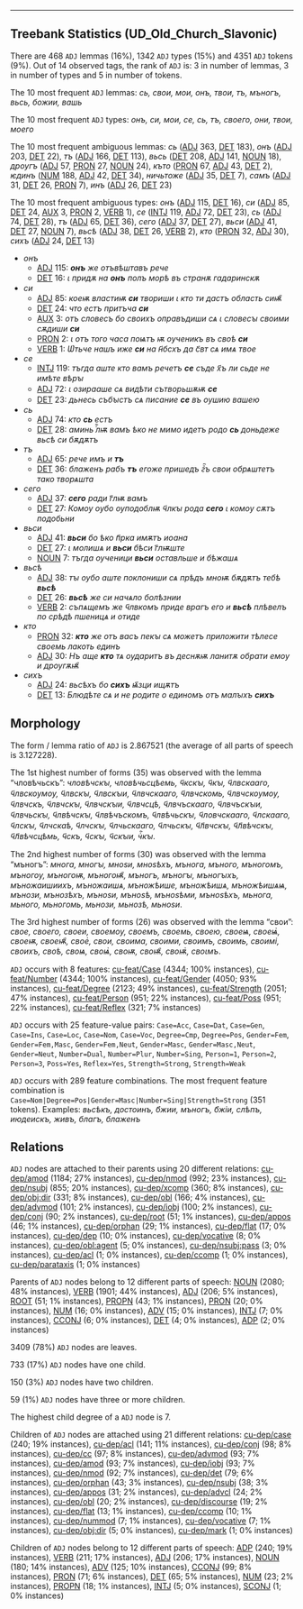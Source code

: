 

--------------------------------------------------------------------------------

## Treebank Statistics (UD_Old_Church_Slavonic)

There are 468 `ADJ` lemmas (16%), 1342 `ADJ` types (15%) and 4351 `ADJ` tokens (9%).
Out of 14 observed tags, the rank of `ADJ` is: 3 in number of lemmas, 3 in number of types and 5 in number of tokens.

The 10 most frequent `ADJ` lemmas: <em>сь, свои, мои, онъ, твои, тъ, мъногъ, вьсь, божии, вашь</em>

The 10 most frequent `ADJ` types:  <em>онъ, си, мои, се, сь, тъ, своего, они, твои, моего</em>

The 10 most frequent ambiguous lemmas: <em>сь</em> ([ADJ]() 363, [DET]() 183), <em>онъ</em> ([ADJ]() 203, [DET]() 22), <em>тъ</em> ([ADJ]() 166, [DET]() 113), <em>вьсь</em> ([DET]() 208, [ADJ]() 141, [NOUN]() 18), <em>дроугъ</em> ([ADJ]() 57, [PRON]() 27, [NOUN]() 24), <em>къто</em> ([PRON]() 67, [ADJ]() 43, [DET]() 2), <em>ѥдинъ</em> ([NUM]() 188, [ADJ]() 42, [DET]() 34), <em>ничьтоже</em> ([ADJ]() 35, [DET]() 7), <em>самъ</em> ([ADJ]() 31, [DET]() 26, [PRON]() 7), <em>инъ</em> ([ADJ]() 26, [DET]() 23)

The 10 most frequent ambiguous types:  <em>онъ</em> ([ADJ]() 115, [DET]() 16), <em>си</em> ([ADJ]() 85, [DET]() 24, [AUX]() 3, [PRON]() 2, [VERB]() 1), <em>се</em> ([INTJ]() 119, [ADJ]() 72, [DET]() 23), <em>сь</em> ([ADJ]() 74, [DET]() 28), <em>тъ</em> ([ADJ]() 65, [DET]() 36), <em>сего</em> ([ADJ]() 37, [DET]() 27), <em>вьси</em> ([ADJ]() 41, [DET]() 27, [NOUN]() 7), <em>вьсѣ</em> ([ADJ]() 38, [DET]() 26, [VERB]() 2), <em>кто</em> ([PRON]() 32, [ADJ]() 30), <em>сихъ</em> ([ADJ]() 24, [DET]() 13)


* <em>онъ</em>
  * [ADJ]() 115: <em><b>онъ</b> же отъвѣштавъ рече</em>
  * [DET]() 16: <em>ꙇ придѫ на <b>онъ</b> полъ морѣ въ странѫ гадаринскѫ</em>
* <em>си</em>
  * [ADJ]() 85: <em>коеѭ властиѭ <b>си</b> твориши ꙇ кто ти дастъ область сиѭ҄</em>
  * [DET]() 24: <em>что естъ притъча <b>си</b></em>
  * [AUX]() 3: <em>отъ словесъ бо своихъ оправъдиши сѧ ꙇ словесꙑ своими сѫдиши <b>си</b></em>
  * [PRON]() 2: <em>ꙇ отъ того часа поѩтъ ѭ оученикъ въ своѣ <b>си</b></em>
  * [VERB]() 1: <em>Ѡ҅тьче нашъ иже <b>си</b> на н҃бсхъ да с҃вт сѧ имѧ твое</em>
* <em>се</em>
  * [INTJ]() 119: <em>тъгда аште кто вамъ речетъ <b>се</b> съде х҃ъ ли сьде не имѣте вѣрꙑ</em>
  * [ADJ]() 72: <em>ꙇ озирааше сѧ видѣти сътворьшѫѭ <b>се</b></em>
  * [DET]() 23: <em>дьнесь събꙑстъ сѧ писание <b>се</b> въ оушию вашею</em>
* <em>сь</em>
  * [ADJ]() 74: <em>кто <b>сь</b> естъ</em>
  * [DET]() 28: <em>аминь ⷢ҇лѭ вамъ ѣко не мимо идетъ родо <b>сь</b> доньдеже вьсѣ си бѫдѫтъ</em>
* <em>тъ</em>
  * [ADJ]() 65: <em>рече имъ и <b>тъ</b></em>
  * [DET]() 36: <em>блаженъ рабъ <b>тъ</b> егоже пришедъ гⷩ҇ъ свои обрѧштетъ тако творѧшта</em>
* <em>сего</em>
  * [ADJ]() 37: <em><b>сего</b> ради г҃лѭ вамъ</em>
  * [DET]() 27: <em>Комоу оубо оуподоблѭ ч҃лкꙑ рода <b>сего</b> ꙇ комоу сѫтъ подобьни</em>
* <em>вьси</em>
  * [ADJ]() 41: <em><b>вьси</b> бо ѣко п҃рка имѫтъ иоана</em>
  * [DET]() 27: <em>ꙇ молишѧ и <b>вьси</b> бѣси г҃лѭште</em>
  * [NOUN]() 7: <em>тъгда оученици <b>вьси</b> оставльше и бѣжашѧ</em>
* <em>вьсѣ</em>
  * [ADJ]() 38: <em>тꙑ оубо аште поклониши сѧ прѣдъ мноѭ бѫдѫтъ тебѣ <b>вьсѣ</b></em>
  * [DET]() 26: <em><b>вьсѣ</b> же си начѧло болѣзнии</em>
  * [VERB]() 2: <em>съпѧщемъ же ч҃лвкомъ приде врагъ его и <b>вьсѣ</b> плѣвелъ по срѣдѣ пшеницѧ и отиде</em>
* <em>кто</em>
  * [PRON]() 32: <em><b>кто</b> же отъ васъ пекꙑ сѧ можетъ приложити тѣлесе своемь лакоть единъ</em>
  * [ADJ]() 30: <em>Нъ аще <b>кто</b> тѧ оударитъ въ деснѫѭ ланитѫ обрати емоу и дроугѫѭ҄</em>
* <em>сихъ</em>
  * [ADJ]() 24: <em>вьсѣхъ бо <b>сихъ</b> ѩ҃зци ищѫтъ</em>
  * [DET]() 13: <em>Блюдѣте сѧ и не родите о единомъ отъ малꙑхъ <b>сихъ</b></em>

## Morphology

The form / lemma ratio of `ADJ` is 2.867521 (the average of all parts of speech is 3.127228).

The 1st highest number of forms (35) was observed with the lemma “чловѣчьскъ”: <em>чловѣчскꙑ, чловѣчьсцѣемь, ч҃кскꙑ, ч҃кꙑ, ч҃лвскааго, ч҃лвскоумоу, ч҃лвскꙑ, ч҃лвскꙑи, ч҃лвчскааго, ч҃лвчскомь, ч҃лвчскоумоу, ч҃лвчскъ, ч҃лвчскꙑ, ч҃лвчскꙑи, ч҃лвчсцѣ, ч҃лвчъскааго, ч҃лвчъскꙑи, ч҃лвчьскꙑ, ч҃лвѣчскꙑ, ч҃лвѣчъскомъ, ч҃лвѣчьскꙑ, ч҃ловчскааго, ч҃лскааго, ч҃лскꙑ, ч҃лчскаѣ, ч҃лчскꙑ, ч҃лчьскааго, ч҃лчьскꙑ, ч҃л҃вчскꙑ, ч҃л҃вѣчскꙑ, ч҃л҃вѣчсцѣмь, ч҃скъ, ч҃скꙑ, ч҃скꙑи, чⷭ҇кꙑ</em>.

The 2nd highest number of forms (30) was observed with the lemma “мъногъ”: <em>многа, многꙑ, мноѕи, мноѕѣхъ, мънога, мъного, мъногомъ, мъногоу, мъногоѭ, мъногоѭ҄, мъногъ, мъногꙑ, мъногꙑхъ, мъножаишиихъ, мъножаишѧ, мъножѣише, мъножѣишѧ, мъножѣишѧѩ, мънози, мънозѣхъ, мъноѕи, мъноѕѣ, мъноѕѣми, мъноѕѣхъ, мьнога, мьного, мьногомь, мьнози, мьнозѣ, мьноѕи</em>.

The 3rd highest number of forms (26) was observed with the lemma “свои”: <em>свое, своего, своеи, своемоу, своемъ, своемь, своею, своеѩ, своеѩ҅, своеѭ, своеѭ҄, свое҅, свои, своима, своими, своимъ, своимь, своимі, своихъ, своѣ, своѩ, своѩ҅, своѭ, своѭ҄, своѭ҅, своꙇмъ</em>.

`ADJ` occurs with 8 features: [cu-feat/Case]() (4344; 100% instances), [cu-feat/Number]() (4344; 100% instances), [cu-feat/Gender]() (4050; 93% instances), [cu-feat/Degree]() (2123; 49% instances), [cu-feat/Strength]() (2051; 47% instances), [cu-feat/Person]() (951; 22% instances), [cu-feat/Poss]() (951; 22% instances), [cu-feat/Reflex]() (321; 7% instances)

`ADJ` occurs with 25 feature-value pairs: `Case=Acc`, `Case=Dat`, `Case=Gen`, `Case=Ins`, `Case=Loc`, `Case=Nom`, `Case=Voc`, `Degree=Cmp`, `Degree=Pos`, `Gender=Fem`, `Gender=Fem,Masc`, `Gender=Fem,Neut`, `Gender=Masc`, `Gender=Masc,Neut`, `Gender=Neut`, `Number=Dual`, `Number=Plur`, `Number=Sing`, `Person=1`, `Person=2`, `Person=3`, `Poss=Yes`, `Reflex=Yes`, `Strength=Strong`, `Strength=Weak`

`ADJ` occurs with 289 feature combinations.
The most frequent feature combination is `Case=Nom|Degree=Pos|Gender=Masc|Number=Sing|Strength=Strong` (351 tokens).
Examples: <em>вьсѣкъ, достоинъ, б҃жии, мъногъ, б҃жіи, слѣпъ, июдеискъ, живъ, благъ, блаженъ</em>


## Relations

`ADJ` nodes are attached to their parents using 20 different relations: [cu-dep/amod]() (1184; 27% instances), [cu-dep/nmod]() (992; 23% instances), [cu-dep/nsubj]() (855; 20% instances), [cu-dep/xcomp]() (360; 8% instances), [cu-dep/obj:dir]() (331; 8% instances), [cu-dep/obl]() (166; 4% instances), [cu-dep/advmod]() (101; 2% instances), [cu-dep/iobj]() (100; 2% instances), [cu-dep/conj]() (90; 2% instances), [cu-dep/root]() (51; 1% instances), [cu-dep/appos]() (46; 1% instances), [cu-dep/orphan]() (29; 1% instances), [cu-dep/flat]() (17; 0% instances), [cu-dep/dep]() (10; 0% instances), [cu-dep/vocative]() (8; 0% instances), [cu-dep/obl:agent]() (5; 0% instances), [cu-dep/nsubj:pass]() (3; 0% instances), [cu-dep/acl]() (1; 0% instances), [cu-dep/ccomp]() (1; 0% instances), [cu-dep/parataxis]() (1; 0% instances)

Parents of `ADJ` nodes belong to 12 different parts of speech: [NOUN]() (2080; 48% instances), [VERB]() (1901; 44% instances), [ADJ]() (206; 5% instances), [ROOT]() (51; 1% instances), [PROPN]() (43; 1% instances), [PRON]() (20; 0% instances), [NUM]() (16; 0% instances), [ADV]() (15; 0% instances), [INTJ]() (7; 0% instances), [CCONJ]() (6; 0% instances), [DET]() (4; 0% instances), [ADP]() (2; 0% instances)

3409 (78%) `ADJ` nodes are leaves.

733 (17%) `ADJ` nodes have one child.

150 (3%) `ADJ` nodes have two children.

59 (1%) `ADJ` nodes have three or more children.

The highest child degree of a `ADJ` node is 7.

Children of `ADJ` nodes are attached using 21 different relations: [cu-dep/case]() (240; 19% instances), [cu-dep/acl]() (141; 11% instances), [cu-dep/conj]() (98; 8% instances), [cu-dep/cc]() (97; 8% instances), [cu-dep/advmod]() (93; 7% instances), [cu-dep/amod]() (93; 7% instances), [cu-dep/iobj]() (93; 7% instances), [cu-dep/nmod]() (92; 7% instances), [cu-dep/det]() (79; 6% instances), [cu-dep/orphan]() (43; 3% instances), [cu-dep/nsubj]() (38; 3% instances), [cu-dep/appos]() (31; 2% instances), [cu-dep/advcl]() (24; 2% instances), [cu-dep/obl]() (20; 2% instances), [cu-dep/discourse]() (19; 2% instances), [cu-dep/flat]() (13; 1% instances), [cu-dep/ccomp]() (10; 1% instances), [cu-dep/nummod]() (7; 1% instances), [cu-dep/vocative]() (7; 1% instances), [cu-dep/obj:dir]() (5; 0% instances), [cu-dep/mark]() (1; 0% instances)

Children of `ADJ` nodes belong to 12 different parts of speech: [ADP]() (240; 19% instances), [VERB]() (211; 17% instances), [ADJ]() (206; 17% instances), [NOUN]() (180; 14% instances), [ADV]() (125; 10% instances), [CCONJ]() (99; 8% instances), [PRON]() (71; 6% instances), [DET]() (65; 5% instances), [NUM]() (23; 2% instances), [PROPN]() (18; 1% instances), [INTJ]() (5; 0% instances), [SCONJ]() (1; 0% instances)

